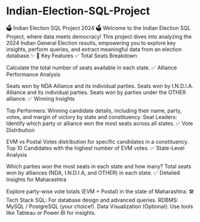 # Indian-Election-SQL-Project
🗳️ Indian Election SQL Project 2024 🗳️ Welcome to the Indian Election SQL Project, where data meets democracy! This project dives into analyzing the 2024 Indian General Election results, empowering you to explore key insights, perform queries, and extract meaningful data from an election database.✨
🌟 Key Features
✅ Total Seats Breakdown

Calculate the total number of seats available in each state.
✅ Alliance Performance Analysis

Seats won by NDA Alliance and its individual parties.
Seats won by I.N.D.I.A. Alliance and its individual parties.
Seats won by parties under the OTHER alliance.
✅ Winning Insights

Top Performers: Winning candidate details, including their name, party, votes, and margin of victory by state and constituency.
Seat Leaders: Identify which party or alliance won the most seats across all states.
✅ Vote Distribution

EVM vs Postal Votes distribution for specific candidates in a constituency.
Top 10 Candidates with the highest number of EVM votes.
✅ State-Level Analysis

Which parties won the most seats in each state and how many?
Total seats won by alliances (NDA, I.N.D.I.A, and OTHER) in each state.
✅ Detailed Insights for Maharashtra

Explore party-wise vote totals (EVM + Postal) in the state of Maharashtra.
🛠️ Tech Stack
SQL: For database design and advanced queries.
RDBMS: MySQL / PostgreSQL (your choice!).
Data Visualization (Optional): Use tools like Tableau or Power BI for insights.
